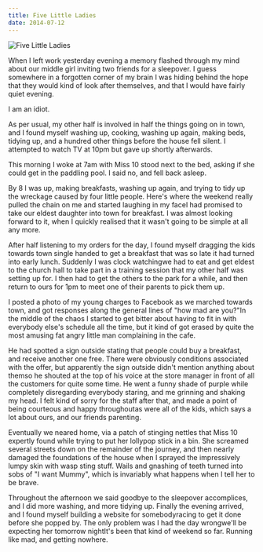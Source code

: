 ```yaml
---
title: Five Little Ladies
date: 2014-07-12
---
```


![Five Little Ladies](https://source.unsplash.com/FHnnjk1Yj7Y/1600x900)

When I left work yesterday evening a memory flashed through my mind about our middle girl inviting two friends for a sleepover. I guess somewhere in a forgotten corner of my brain I was hiding behind the hope that they would kind of look after themselves, and that I would have fairly quiet evening.

I am an idiot.

As per usual, my other half is involved in half the things going on in town, and I found myself washing up, cooking, washing up again, making beds, tidying up, and a hundred other things before the house fell silent. I attempted to watch TV at 10pm but gave up shortly afterwards.

This morning I woke at 7am with Miss 10 stood next to the bed, asking if she could get in the paddling pool. I said no, and fell back asleep.

By 8 I was up, making breakfasts, washing up again, and trying to tidy up the wreckage caused by four little people. Here's where the weekend really pulled the chain on me and started laughing in my faceI had promised to take our eldest daughter into town for breakfast. I was almost looking forward to it, when I quickly realised that it wasn't going to be simple at all any more.

After half listening to my orders for the day, I found myself dragging the kids towards town single handed to get a breakfast that was so late it had turned into early lunch. Suddenly I was clock watchingwe had to eat and get eldest to the church hall to take part in a training session that my other half was setting up for. I then had to get the others to the park for a while, and then return to ours for 1pm to meet one of their parents to pick them up.

I posted a photo of my young charges to Facebook as we marched towards town, and got responses along the general lines of "how mad are you?"In the middle of the chaos I started to get bitter about having to fit in with everybody else's schedule all the time, but it kind of got erased by quite the most amusing fat angry little man complaining in the cafe.

He had spotted a sign outside stating that people could buy a breakfast, and receive another one free. There were obviously conditions associated with the offer, but apparently the sign outside didn't mention anything about themso he shouted at the top of his voice at the store manager in front of all the customers for quite some time. He went a funny shade of purple while completely disregarding everybody staring, and me grinning and shaking my head. I felt kind of sorry for the staff after that, and made a point of being courteous and happy throughoutas were all of the kids, which says a lot about ours, and our friends parenting.

Eventually we neared home, via a patch of stinging nettles that Miss 10 expertly found while trying to put her lollypop stick in a bin. She screamed several streets down on the remainder of the journey, and then nearly damaged the foundations of the house when I sprayed the impressively lumpy skin with wasp sting stuff. Wails and gnashing of teeth turned into sobs of "I want Mummy", which is invariably what happens when I tell her to be brave.

Throughout the afternoon we said goodbye to the sleepover accomplices, and I did more washing, and more tidying up. Finally the evening arrived, and I found myself building a website for somebodyracing to get it done before she popped by. The only problem was I had the day wrongwe'll be expecting her tomorrow nightIt's been that kind of weekend so far. Running like mad, and getting nowhere.